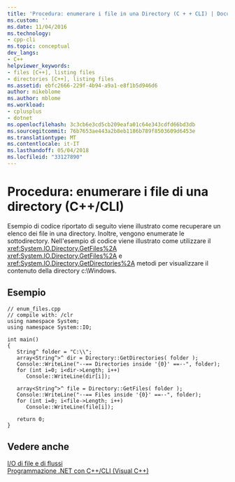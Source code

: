 ```yaml
---
title: 'Procedura: enumerare i file in una Directory (C + + CLI) | Documenti Microsoft'
ms.custom: ''
ms.date: 11/04/2016
ms.technology:
- cpp-cli
ms.topic: conceptual
dev_langs:
- C++
helpviewer_keywords:
- files [C++], listing files
- directories [C++], listing files
ms.assetid: ebfc2666-229f-4b94-a9a1-e8f1b5d946d6
author: mikeblome
ms.author: mblome
ms.workload:
- cplusplus
- dotnet
ms.openlocfilehash: 3c3cb6e3cd5cb209eafa01c64e343cdfd66bd3db
ms.sourcegitcommit: 76b7653ae443a2b8eb1186b789f8503609d6453e
ms.translationtype: MT
ms.contentlocale: it-IT
ms.lasthandoff: 05/04/2018
ms.locfileid: "33127890"
---
```

# <a name="how-to-enumerate-files-in-a-directory-ccli"></a>Procedura: enumerare i file di una directory (C++/CLI)
Esempio di codice riportato di seguito viene illustrato come recuperare un elenco dei file in una directory. Inoltre, vengono enumerate le sottodirectory. Nell'esempio di codice viene illustrato come utilizzare il <xref:System.IO.Directory.GetFiles%2A> <xref:System.IO.Directory.GetFiles%2A> e <xref:System.IO.Directory.GetDirectories%2A> metodi per visualizzare il contenuto della directory c:\Windows.  
  
## <a name="example"></a>Esempio  
  
```  
// enum_files.cpp  
// compile with: /clr  
using namespace System;  
using namespace System::IO;  
  
int main()  
{  
   String^ folder = "C:\\";  
   array<String^>^ dir = Directory::GetDirectories( folder );  
   Console::WriteLine("--== Directories inside '{0}' ==--", folder);  
   for (int i=0; i<dir->Length; i++)  
      Console::WriteLine(dir[i]);  
  
   array<String^>^ file = Directory::GetFiles( folder );  
   Console::WriteLine("--== Files inside '{0}' ==--", folder);  
   for (int i=0; i<file->Length; i++)  
      Console::WriteLine(file[i]);  
  
   return 0;  
}  
```  
  
## <a name="see-also"></a>Vedere anche  
 [I/O di file e di flussi](http://msdn.microsoft.com/Library/4f4a33a9-66b7-4cd7-a285-4ad3e4276cd2)   
 [Programmazione .NET con C++/CLI (Visual C++)](../dotnet/dotnet-programming-with-cpp-cli-visual-cpp.md)